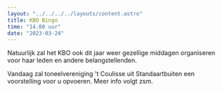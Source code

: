 ```yaml
---
layout: "../../../../layouts/content.astro"
title: KBO Bingo
time: "14.00 uur"
date: "2023-03-24"
---
```


Natuurlijk zal het KBO ook dit jaar weer gezellige middagen organiseren voor haar leden en andere belangstellenden.

Vandaag zal toneelvereniging 't Coulisse uit Standaartbuiten een voorstelling voor u opvoeren.
Meer info volgt zsm.
